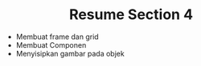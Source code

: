 <h1 align= "center"><b>Resume Section 4</b></h1>

<ul>
    <li>Membuat frame dan grid</li>
    <li>Membuat Componen</li>
    <li>Menyisipkan gambar pada objek</li>
</ul>
